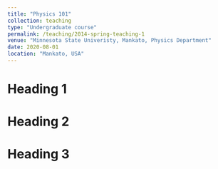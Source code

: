 ```yaml
---
title: "Physics 101"
collection: teaching
type: "Undergraduate course"
permalink: /teaching/2014-spring-teaching-1
venue: "Minnesota State Univeristy, Mankato, Physics Department"
date: 2020-08-01
location: "Mankato, USA"
---
```




Heading 1
======

Heading 2
======

Heading 3
======